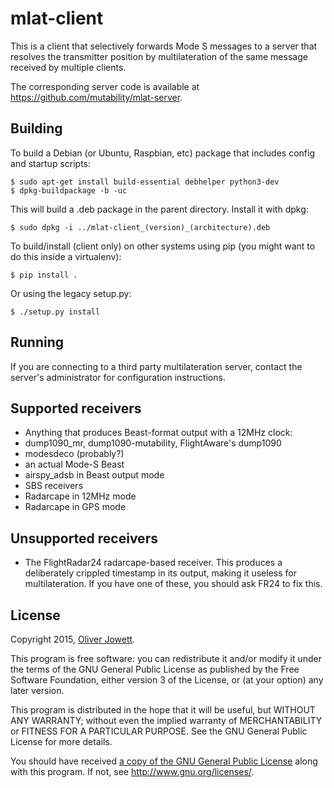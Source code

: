 # mlat-client

This is a client that selectively forwards Mode S messages to a
server that resolves the transmitter position by multilateration of the same
message received by multiple clients.

The corresponding server code is available at
https://github.com/mutability/mlat-server.

## Building

To build a Debian (or Ubuntu, Raspbian, etc) package that includes config
and startup scripts:

    $ sudo apt-get install build-essential debhelper python3-dev
    $ dpkg-buildpackage -b -uc

This will build a .deb package in the parent directory. Install it with dpkg:

    $ sudo dpkg -i ../mlat-client_(version)_(architecture).deb

To build/install (client only) on other systems using pip (you might want
to do this inside a virtualenv):

    $ pip install .

Or using the legacy setup.py:

    $ ./setup.py install

## Running

If you are connecting to a third party multilateration server, contact the
server's administrator for configuration instructions.

## Supported receivers

* Anything that produces Beast-format output with a 12MHz clock:
 * dump1090_mr, dump1090-mutability, FlightAware's dump1090
 * modesdeco (probably?)
 * an actual Mode-S Beast
 * airspy_adsb in Beast output mode
* SBS receivers
* Radarcape in 12MHz mode
* Radarcape in GPS mode

## Unsupported receivers

* The FlightRadar24 radarcape-based receiver. This produces a deliberately
crippled timestamp in its output, making it useless for multilateration.
If you have one of these, you should ask FR24 to fix this.

## License

Copyright 2015, [Oliver Jowett](mailto:oliver@mutability.co.uk).

This program is free software: you can redistribute it and/or modify
it under the terms of the GNU General Public License as published by
the Free Software Foundation, either version 3 of the License, or
(at your option) any later version.

This program is distributed in the hope that it will be useful,
but WITHOUT ANY WARRANTY; without even the implied warranty of
MERCHANTABILITY or FITNESS FOR A PARTICULAR PURPOSE.  See the
GNU General Public License for more details.

You should have received [a copy of the GNU General Public License](COPYING)
along with this program.  If not, see <http://www.gnu.org/licenses/>.
